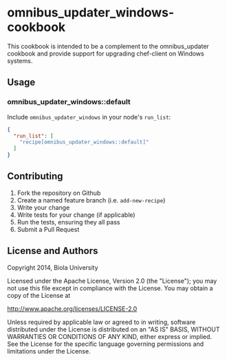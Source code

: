 # omnibus_updater_windows-cookbook

This cookbook is intended to be a complement to the omnibus_updater cookbook and provide support for upgrading chef-client on Windows systems.

## Usage

### omnibus_updater_windows::default

Include `omnibus_updater_windows` in your node's `run_list`:

```json
{
  "run_list": [
    "recipe[omnibus_updater_windows::default]"
  ]
}
```

## Contributing

1. Fork the repository on Github
2. Create a named feature branch (i.e. `add-new-recipe`)
3. Write your change
4. Write tests for your change (if applicable)
5. Run the tests, ensuring they all pass
6. Submit a Pull Request

## License and Authors
 Copyright 2014, Biola University 

 Licensed under the Apache License, Version 2.0 (the "License");
 you may not use this file except in compliance with the License.
 You may obtain a copy of the License at

 http://www.apache.org/licenses/LICENSE-2.0

 Unless required by applicable law or agreed to in writing, software
 distributed under the License is distributed on an "AS IS" BASIS,
 WITHOUT WARRANTIES OR CONDITIONS OF ANY KIND, either express or implied.
 See the License for the specific language governing permissions and
 limitations under the License.


